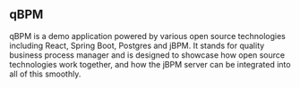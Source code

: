 ## qBPM

qBPM is a demo application powered by various open source technologies including React, Spring Boot, Postgres and jBPM. It stands for quality business process manager and is designed to showcase how open 
source technologies work together, and how the jBPM server can be integrated into all of this smoothly. 
